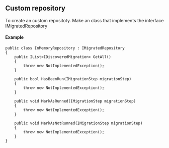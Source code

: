 ## Custom repository


To create an custom repositoty. Make an class that implements the interface IMigratedRepository

#### Example

```
public class InMemoryRepository : IMigratedRepository
{
    public IList<IDiscoveredMigration> GetAll()
    {
        throw new NotImplementedException();
    }

    public bool HasBeenRun(IMigrationStep migrationStep)
    {
        throw new NotImplementedException();
    }

    public void MarkAsRunned(IMigrationStep migrationStep)
    {
        throw new NotImplementedException();
    }

    public void MarkAsNotRunned(IMigrationStep migrationStep)
    {
        throw new NotImplementedException();
    }
}
```
